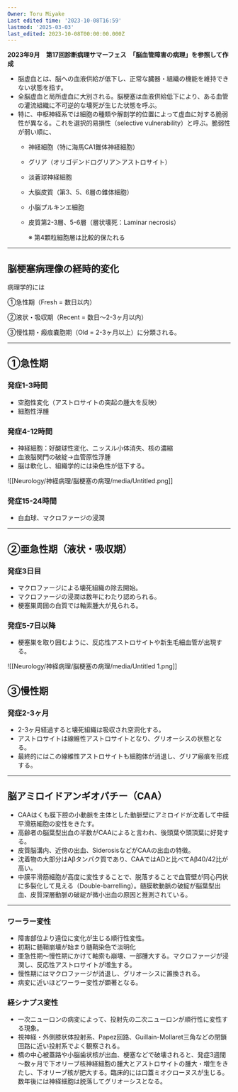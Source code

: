 ```yaml
---
Owner: Toru Miyake
Last edited time: '2023-10-08T16:59'
lastmod: '2025-03-03'
last_edited: 2023-10-08T00:00:00.000Z
---
```


**2023年9月　第17回診断病理サマーフェス　「脳血管障害の病理」を参照して作成**

  

- 脳虚血とは、脳への血液供給が低下し、正常な臓器・組織の機能を維持できない状態を指す。
- 全脳虚血と局所虚血に大別される。脳梗塞は血液供給低下により、ある血管の灌流組織に不可逆的な壊死が生じた状態を呼ぶ。
- 特に、中枢神経系では細胞の種類や解剖学的位置によって虚血に対する脆弱性が異なる。これを選択的易損性（selective vulnerability）と呼ぶ。脆弱性が弱い順に、
    - 神経細胞（特に海馬CA1錐体神経細胞）
    - グリア（オリゴデンドログリア＞アストロサイト）
    - 淡蒼球神経細胞
    - 大脳皮質（第3、5、6層の錐体細胞）
    - 小脳プルキンエ細胞
    - 皮質第2-3層、5-6層（層状壊死：Laminar necrosis）
        
        ※ 第4顆粒細胞層は比較的保たれる
        

---

## 脳梗塞病理像の経時的変化

病理学的には

①急性期（Fresh = 数日以内）

②液状・吸収期（Recent = 数日～2-3ヶ月以内）

③慢性期・瘢痕嚢胞期（Old = 2-3ヶ月以上）に分類される。

---

## ①急性期

### 発症1-3時間

- 空胞性変化（アストロサイトの突起の腫大を反映）
- 細胞性浮腫

  

### 発症4-12時間

- 神経細胞：好酸球性変化、ニッスル小体消失、核の濃縮
- 血液脳関門の破綻→血管原性浮腫
- 脳は軟化し、組織学的には染色性が低下する。

![[Neurology/神経病理/脳梗塞の病理/media/Untitled.png]]

### 発症15-24時間

- 白血球、マクロファージの浸潤

---

## ②亜急性期（液状・吸収期）

### 発症3日目

- マクロファージによる壊死組織の除去開始。
- マクロファージの浸潤は数年にわたり認められる。
- 梗塞巣周囲の白質では軸索腫大が見られる。

  

### 発症5-7日以降

- 梗塞巣を取り囲むように、反応性アストロサイトや新生毛細血管が出現する。

![[Neurology/神経病理/脳梗塞の病理/media/Untitled 1.png]]

## ③慢性期

### 発症2-3ヶ月

- 2-3ヶ月経過すると壊死組織は吸収され空洞化する。
- アストロサイトは線維性アストロサイトとなり、グリオーシスの状態となる。
- 最終的にはこの線維性アストロサイトも細胞体が消退し、グリア瘢痕を形成する。

---

## 脳アミロイドアンギオパチー（CAA）

- CAAはくも膜下腔の小動脈を主体とした動脈壁にアミロイドが沈着して中膜平滑筋細胞の変性をきたす。
- 高齢者の脳葉型出血の半数がCAAによると言われ、後頭葉や頭頂葉に好発する。
- 皮質脳溝内、近傍の出血、SiderosisなどがCAAの出血の特徴。
- 沈着物の大部分はAβタンパク質であり、CAAではADと比べてAβ40/42比が高い。
- 中膜平滑筋細胞が高度に変性することで、脱落することで血管壁が同心円状に多裂化して見える（Double-barrelling）。髄膜軟動脈の破綻が脳葉型出血、皮質深層動脈の破綻が微小出血の原因と推測されている。

---

### ワーラー変性

- 障害部位より遠位に変化が生じる順行性変性。
- 初期に髄鞘崩壊が始まり髄鞘染色で淡明化
- 亜急性期～慢性期にかけて軸索も崩壊、一部腫大する。マクロファージが浸潤し、反応性アストロサイトが増生する。
- 慢性期にはマクロファージが消退し、グリオーシスに置換される。
- 病変に近いほどワーラー変性が顕著となる。

### 経シナプス変性

- 一次ニューロンの病変によって、投射先の二次ニューロンが順行性に変性する現象。
- 視神経・外側膝状体投射系、Papez回路、Guillain-Mollaret三角などの閉鎖回路に近い投射系でよく観察される。
- 橋の中心被蓋路や小脳歯状核が出血、梗塞などで破壊されると、発症3週間～数ヶ月で下オリーブ核神経細胞の腫大とアストロサイトの腫大・増生をきたし、下オリーブ核が肥大する。臨床的には口蓋ミオクローヌスが生じる。数年後には神経細胞は脱落してグリオーシスとなる。
